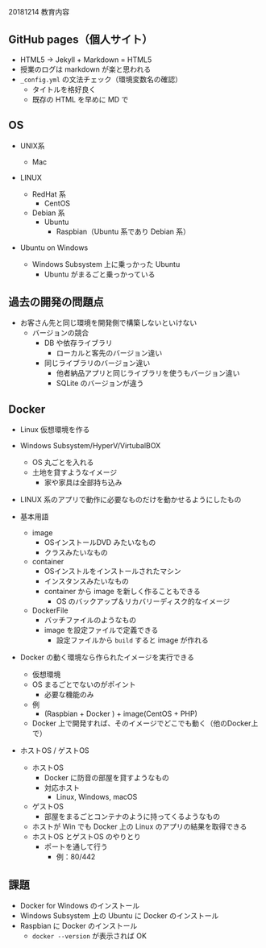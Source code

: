 20181214 教育内容

## GitHub pages（個人サイト）

- HTML5 -> Jekyll + Markdown = HTML5
- 授業のログは markdown が楽と思われる
- `_config.yml` の文法チェック（環境変数名の確認）
    - タイトルを格好良く
    - 既存の HTML を早めに MD で

## OS

- UNIX系
    - Mac
- LINUX
    - RedHat 系
        - CentOS
    - Debian 系
        - Ubuntu
            - Raspbian（Ubuntu 系であり Debian 系）

- Ubuntu on Windows
    - Windows Subsystem 上に乗っかった Ubuntu
        - Ubuntu がまるごと乗っかっている

## 過去の開発の問題点

- お客さん先と同じ環境を開発側で構築しないといけない
    - バージョンの競合
        - DB や依存ライブラリ
            - ローカルと客先のバージョン違い
        - 同じライブラリのバージョン違い
            - 他者納品アプリと同じライブラリを使うもバージョン違い
            - SQLite のバージョンが違う

## Docker

- Linux 仮想環境を作る
- Windows Subsystem/HyperV/VirtubalBOX
    - OS 丸ごとを入れる
    - 土地を貸すようなイメージ
        - 家や家具は全部持ち込み

- LINUX 系のアプリで動作に必要なものだけを動かせるようにしたもの

- 基本用語
    - image
        - OSインストールDVD みたいなもの
        - クラスみたいなもの
    - container
        - OSインストルをインストールされたマシン
        - インスタンスみたいなもの
        - container から image を新しく作ることもできる
            - OS のバックアップ＆リカバリーディスク的なイメージ
    - DockerFile
        - バッチファイルのようなもの
        - image を設定ファイルで定義できる
            - 設定ファイルから `build`  すると image が作れる

- Docker の動く環境なら作られたイメージを実行できる
    - 仮想環境
    - OS まるごとでないのがポイント
        - 必要な機能のみ
    - 例
        - (Raspbian + Docker ) + image(CentOS + PHP)
    - Docker 上で開発すれば、そのイメージでどこでも動く（他のDocker上で）

- ホストOS / ゲストOS
    - ホストOS
        - Docker に防音の部屋を貸すようなもの
        - 対応ホスト
            - Linux, Windows, macOS
    - ゲストOS
        - 部屋をまるごとコンテナのように持ってくるようなもの
    - ホストが Win でも Docker 上の Linux のアプリの結果を取得できる
    - ホストOS とゲストOS のやりとり
        - ポートを通して行う
            - 例：80/442

## 課題

- Docker for Windows のインストール
- Windows Subsystem 上の Ubuntu に Docker のインストール
- Raspbian に Docker のインストール
    - `docker --version` が表示されば OK


